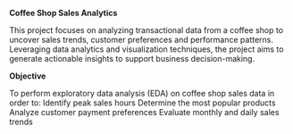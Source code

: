 **Coffee Shop Sales Analytics**

This project focuses on analyzing transactional data from a coffee shop to uncover sales trends, customer preferences and performance patterns. Leveraging data analytics and visualization techniques, the project aims to generate actionable insights to support business decision-making.

**Objective**

To perform exploratory data analysis (EDA) on coffee shop sales data in order to:
Identify peak sales hours
Determine the most popular products
Analyze customer payment preferences
Evaluate monthly and daily sales trends

